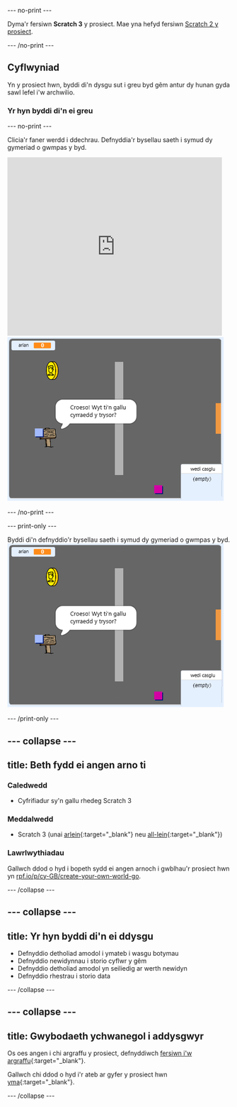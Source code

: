 --- no-print ---

Dyma'r fersiwn **Scratch 3** y prosiect. Mae yna hefyd fersiwn [Scratch 2 y prosiect](https://projects.raspberrypi.org/cy-GB/projects/create-your-own-world-scratch2).

--- /no-print ---

## Cyflwyniad

Yn y prosiect hwn, byddi di'n dysgu sut i greu byd gêm antur dy hunan gyda sawl lefel i'w archwilio.

### Yr hyn byddi di'n ei greu

--- no-print ---

Clicia'r faner werdd i ddechrau. Defnyddia'r bysellau saeth i symud dy gymeriad o gwmpas y byd.

<div class="scratch-preview">
  <iframe allowtransparency="true" width="485" height="402" src="https://scratch.mit.edu/projects/embed/322010714/?autostart=false" frameborder="0" scrolling="no"></iframe>
  <img src="images/showcase.png">
</div>

--- /no-print ---

--- print-only ---

Byddi di'n defnyddio'r bysellau saeth i symud dy gymeriad o gwmpas y byd. ![showcase.png](images/showcase.png)

--- /print-only ---

--- collapse ---
---
title: Beth fydd ei angen arno ti
---
### Caledwedd

- Cyfrifiadur sy'n gallu rhedeg Scratch 3

### Meddalwedd

- Scratch 3 (unai [arlein](http://rpf.io/scratchon){:target="_blank"} neu [all-lein](http://rpf.io/scratchoff){:target="_blank"})

### Lawrlwythiadau

Gallwch ddod o hyd i bopeth sydd ei angen arnoch i gwblhau'r prosiect hwn yn [rpf.io/p/cy-GB/create-your-own-world-go](https://rpf.io/p/cy-GB/create-your-own-world-go).

--- /collapse ---

--- collapse ---
---
title: Yr hyn byddi di'n ei ddysgu
---
- Defnyddio detholiad amodol i ymateb i wasgu botymau
- Defnyddio newidynnau i storio cyflwr y gêm
- Defnyddio detholiad amodol yn seiliedig ar werth newidyn
- Defnyddio rhestrau i storio data

--- /collapse ---

--- collapse ---
---
title: Gwybodaeth ychwanegol i addysgwyr
---
Os oes angen i chi argraffu y prosiect, defnyddiwch [fersiwn i'w argraffu](https://projects.raspberrypi.org/cy-GB/projects/create-your-own-world/print){:target="_blank"}.

Gallwch chi ddod o hyd i'r ateb ar gyfer y prosiect hwn [yma](https://rpf.io/p/cy-GB/create-your-own-world-get){:target="_blank"}.

--- /collapse ---